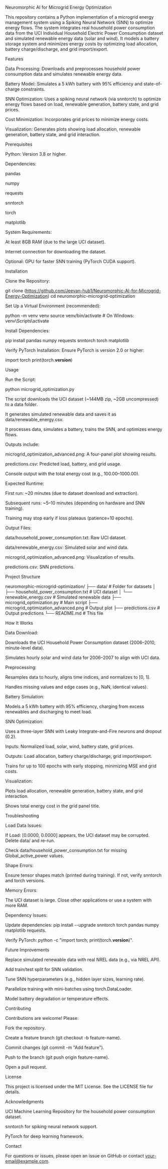 Neuromorphic AI for Microgrid Energy Optimization

This repository contains a Python implementation of a microgrid energy management system using a Spiking Neural Network (SNN) to optimize energy flows. The system integrates real household power consumption data from the UCI Individual Household Electric Power Consumption dataset and simulated renewable energy data (solar and wind). It models a battery storage system and minimizes energy costs by optimizing load allocation, battery charge/discharge, and grid import/export.

Features





Data Processing: Downloads and preprocesses household power consumption data and simulates renewable energy data.



Battery Model: Simulates a 5 kWh battery with 95% efficiency and state-of-charge constraints.



SNN Optimization: Uses a spiking neural network (via snntorch) to optimize energy flows based on load, renewable generation, battery state, and grid prices.



Cost Minimization: Incorporates grid prices to minimize energy costs.



Visualization: Generates plots showing load allocation, renewable generation, battery state, and grid interaction.

Prerequisites





Python: Version 3.8 or higher.



Dependencies:





pandas



numpy



requests



snntorch



torch



matplotlib



System Requirements:





At least 8GB RAM (due to the large UCI dataset).



Internet connection for downloading the dataset.



Optional: GPU for faster SNN training (PyTorch CUDA support).

Installation





Clone the Repository:

git clone (https://github.com/Jeevan-hub1/Neuromorphic-AI-for-Microgrid-Energy-Optimization)
cd neuromorphic-microgrid-optimization



Set Up a Virtual Environment (recommended):

python -m venv venv
source venv/bin/activate  # On Windows: venv\Scripts\activate



Install Dependencies:

pip install pandas numpy requests snntorch torch matplotlib



Verify PyTorch Installation: Ensure PyTorch is version 2.0 or higher:

import torch
print(torch.__version__)

Usage





Run the Script:

python microgrid_optimization.py





The script downloads the UCI dataset (~144MB zip, ~2GB uncompressed) to a data folder.



It generates simulated renewable data and saves it as data/renewable_energy.csv.



It processes data, simulates a battery, trains the SNN, and optimizes energy flows.



Outputs include:





microgrid_optimization_advanced.png: A four-panel plot showing results.



predictions.csv: Predicted load, battery, and grid usage.



Console output with the total energy cost (e.g., $100.00–$1000.00).



Expected Runtime:





First run: ~20 minutes (due to dataset download and extraction).



Subsequent runs: ~5–10 minutes (depending on hardware and SNN training).



Training may stop early if loss plateaus (patience=10 epochs).



Output Files:





data/household_power_consumption.txt: Raw UCI dataset.



data/renewable_energy.csv: Simulated solar and wind data.



microgrid_optimization_advanced.png: Visualization of results.



predictions.csv: SNN predictions.

Project Structure

neuromorphic-microgrid-optimization/
├── data/                           # Folder for datasets
│   ├── household_power_consumption.txt  # UCI dataset
│   └── renewable_energy.csv        # Simulated renewable data
├── microgrid_optimization.py       # Main script
├── microgrid_optimization_advanced.png  # Output plot
├── predictions.csv                 # Output predictions
└── README.md                       # This file

How It Works





Data Download:





Downloads the UCI Household Power Consumption dataset (2006–2010, minute-level data).



Simulates hourly solar and wind data for 2006–2007 to align with UCI data.



Preprocessing:





Resamples data to hourly, aligns time indices, and normalizes to [0, 1].



Handles missing values and edge cases (e.g., NaN, identical values).



Battery Simulation:





Models a 5 kWh battery with 95% efficiency, charging from excess renewables and discharging to meet load.



SNN Optimization:





Uses a three-layer SNN with Leaky Integrate-and-Fire neurons and dropout (0.2).



Inputs: Normalized load, solar, wind, battery state, grid prices.



Outputs: Load allocation, battery charge/discharge, grid import/export.



Trains for up to 100 epochs with early stopping, minimizing MSE and grid costs.



Visualization:





Plots load allocation, renewable generation, battery state, and grid interaction.



Shows total energy cost in the grid panel title.

Troubleshooting





Load Data Issues:





If Load: [0.0000, 0.0000] appears, the UCI dataset may be corrupted. Delete data/ and re-run.



Check data/household_power_consumption.txt for missing Global_active_power values.



Shape Errors:





Ensure tensor shapes match (printed during training). If not, verify snntorch and torch versions.



Memory Errors:





The UCI dataset is large. Close other applications or use a system with more RAM.



Dependency Issues:





Update dependencies: pip install --upgrade snntorch torch pandas numpy matplotlib requests.



Verify PyTorch: python -c "import torch; print(torch.__version__)".

Future Improvements





Replace simulated renewable data with real NREL data (e.g., via NREL API).



Add train/test split for SNN validation.



Tune SNN hyperparameters (e.g., hidden layer sizes, learning rate).



Parallelize training with mini-batches using torch.DataLoader.



Model battery degradation or temperature effects.

Contributing

Contributions are welcome! Please:





Fork the repository.



Create a feature branch (git checkout -b feature-name).



Commit changes (git commit -m "Add feature").



Push to the branch (git push origin feature-name).



Open a pull request.

License

This project is licensed under the MIT License. See the LICENSE file for details.

Acknowledgments





UCI Machine Learning Repository for the household power consumption dataset.



snntorch for spiking neural network support.



PyTorch for deep learning framework.

Contact

For questions or issues, please open an issue on GitHub or contact your-email@example.com.
